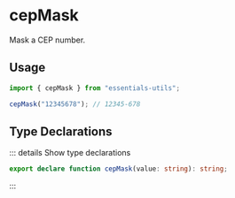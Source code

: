 # cepMask

Mask a CEP number.

## Usage

```js
import { cepMask } from "essentials-utils";

cepMask("12345678"); // 12345-678
```

## Type Declarations

::: details Show type declarations

```ts
export declare function cepMask(value: string): string;
```

:::
